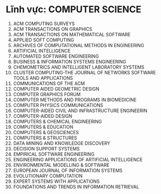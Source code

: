# Lĩnh vực: COMPUTER SCIENCE

1. ACM COMPUTING SURVEYS 
2. ACM TRANSACTIONS ON GRAPHICS
3. ACM TRANSACTIONS ON MATHEMATICAL SOFTWARE
4. APPLIED SOFT COMPUTING
5. ARCHIVES OF COMPUTATIONAL METHODS IN ENGINEERING
6. ARTIFICIAL INTELLIGENCE
7. AUTOMATED SOFTWARE ENGINEERING
8. BUSINESS & INFORMATION SYSTEMS ENGINEERING
9. CHEMOMETRICS AND INTELLIGENT LABORATORY SYSTEMS
10. CLUSTER COMPUTING-THE JOURNAL OF NETWORKS SOFTWARE TOOLS AND APPLICATIONS
11. COMMUNICATIONS OF THE ACM
12. COMPUTER AIDED GEOMETRIC DESIGN
13. COMPUTER GRAPHICS FORUM
14. COMPUTER METHODS AND PROGRAMS IN BIOMEDICINE
15. COMPUTER PHYSICS COMMUNICATIONS
16. COMPUTER-AIDED CIVIL AND INFRASTRUCTURE ENGINEERIN
17. COMPUTER-AIDED DESIGN
18. COMPUTERS & CHEMICAL ENGINEERING
19. COMPUTERS & EDUCATION
20. COMPUTERS & GEOSCIENCES
21. COMPUTERS & STRUCTURES
22. DATA MINING AND KNOWLEDGE DISCOVERY
23. DECISION SUPPORT SYSTEMS
24. EMPIRICAL SOFTWARE ENGINEERING
25. ENGINEERING APPLICATIONS OF ARTIFICIAL INTELLIGENCE
26. ENVIRONMENTAL MODELLING & SOFTWARE
27. EUROPEAN JOURNAL OF INFORMATION SYSTEMS
28. EVOLUTIONARY COMPUTATION
29. EXPERT SYSTEMS WITH APPLICATIONS
30. FOUNDATIONS AND TRENDS IN INFORMATION RETRIEVAL